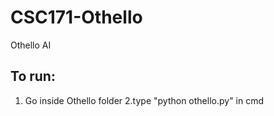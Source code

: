 # CSC171-Othello
Othello AI
## To run:
1. Go inside Othello folder
2.type "python othello.py" in cmd
